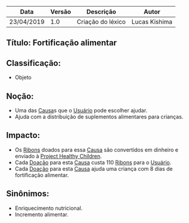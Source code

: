 | Data | Versão | Descrição | Autor |
|---|---|---|---|
| 23/04/2019 | 1.0 | Criação do léxico  | Lucas Kishima |

## Título: Fortificação alimentar

## Classificação:

- Objeto

## Noção:

- Uma das [Causa](https://github.com/requisitos-2019-1/Ribon/blob/master/Modelagem%20de%20Requisitos/Lexicos/LX005_Causa.md)s que o [Usuário](https://github.com/requisitos-2019-1/Ribon/blob/master/Modelagem%20de%20Requisitos/Lexicos/LX031_Usuário.md) pode escolher ajudar.
- Ajuda com a distribuição de suplementos alimentares para crianças.

## Impacto:

- Os [Ribons](https://github.com/requisitos-2019-1/Ribon/blob/master/Modelagem%20de%20Requisitos/Lexicos/LX026_Ribon.md) doados para essa [Causa](https://github.com/requisitos-2019-1/Ribon/blob/master/Modelagem%20de%20Requisitos/Lexicos/LX005_Causa.md) são convertidos em dinheiro e enviado à [Project Healthy Children](https://github.com/requisitos-2019-1/Ribon/blob/master/Modelagem%20de%20Requisitos/Lexicos/LX025_Project_Healthy_Children.md).
- Cada [Doação](https://github.com/requisitos-2019-1/Ribon/blob/master/Modelagem%20de%20Requisitos/Lexicos/LX011_Doação.md) para esta [Causa](https://github.com/requisitos-2019-1/Ribon/blob/master/Modelagem%20de%20Requisitos/Lexicos/LX005_Causa.md) custa 110 [Ribons](https://github.com/requisitos-2019-1/Ribon/blob/master/Modelagem%20de%20Requisitos/Lexicos/LX026_Ribon.md) para o [Usuário](https://github.com/requisitos-2019-1/Ribon/blob/master/Modelagem%20de%20Requisitos/Lexicos/LX031_Usuário.md).
- Cada [Doação](https://github.com/requisitos-2019-1/Ribon/blob/master/Modelagem%20de%20Requisitos/Lexicos/LX011_Doação.md) para esta [Causa](https://github.com/requisitos-2019-1/Ribon/blob/master/Modelagem%20de%20Requisitos/Lexicos/LX005_Causa.md) ajuda uma criança com 8 dias de fortificação alimentar.


## Sinônimos:

- Enriquecimento nutricional.
- Incremento alimentar.
